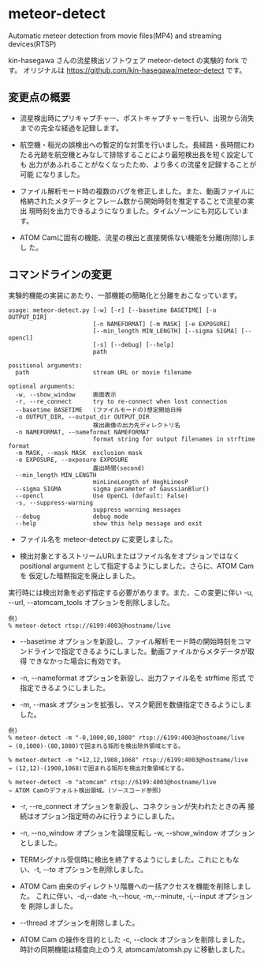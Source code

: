 # meteor-detect

Automatic meteor detection from movie files(MP4) and streaming devices(RTSP)

kin-hasegawa さんの流星検出ソフトウェア meteor-detect の実験的 fork です。
オリジナルは https://github.com/kin-hasegawa/meteor-detect です。


## 変更点の概要

* 流星検出時にプリキャプチャー、ポストキャプチャーを行い、出現から消失
までの完全な経過を記録します。

* 航空機・稲光の誤検出への暫定的な対策を行いました。長経路・長時間にわ
たる光跡を航空機とみなして排除することにより最短検出長を短く設定しても
出力があふれることがなくなったため、より多くの流星を記録することが可能
になりました。

* ファイル解析モード時の複数のバグを修正しました。また、動画ファイルに
格納されたメタデータとフレーム数から開始時刻を推定することで流星の実出
現時刻を出力できるようになりました。タイムゾーンにも対応しています。

* ATOM Camに固有の機能、流星の検出と直接関係ない機能を分離(削除)しまし
た。


## コマンドラインの変更

実験的機能の実装にあたり、一部機能の簡略化と分離をおこなっています。

```
usage: meteor-detect.py [-w] [-r] [--basetime BASETIME] [-o OUTPUT_DIR]
                        [-n NAMEFORMAT] [-m MASK] [-e EXPOSURE]
                        [--min_length MIN_LENGTH] [--sigma SIGMA] [--opencl]
                        [-s] [--debug] [--help]
                        path

positional arguments:
  path                  stream URL or movie filename

optional arguments:
  -w, --show_window     画面表示
  -r, --re_connect      try to re-connect when lost connection
  --basetime BASETIME   (ファイルモードの)想定開始日時
  -o OUTPUT_DIR, --output_dir OUTPUT_DIR
                        検出画像の出力先ディレクトリ名
  -n NAMEFORMAT, --nameformat NAMEFORMAT
                        format string for output filenames in strftime format
  -m MASK, --mask MASK  exclusion mask
  -e EXPOSURE, --exposure EXPOSURE
                        露出時間(second)
  --min_length MIN_LENGTH
                        minLineLength of HoghLinesP
  --sigma SIGMA         sigma parameter of GaussianBlur()
  --opencl              Use OpenCL (default: False)
  -s, --suppress-warning
                        suppress warning messages
  --debug               debug mode
  --help                show this help message and exit
```

* ファイル名を meteor-detect.py に変更しました。

* 検出対象とするストリームURLまたはファイル名をオプションではなく
positional argument として指定するようにしました。さらに、ATOM Cam を
仮定した暗黙指定を廃止しました。

実行時には検出対象を必ず指定する必要があります。また、この変更に伴い
-u, --url, --atomcam_tools オプションを削除しました。

```
例)
% meteor-detect rtsp://6199:4003@hostname/live
```

* --basetime オプションを新設し、ファイル解析モード時の開始時刻をコマ
ンドラインで指定できるようにしました。動画ファイルからメタデータが取得
できなかった場合に有効です。

* -n, --nameformat オプションを新設し、出力ファイル名を strftime 形式
で指定できるようにしました。

* -m, --mask オプションを拡張し、マスク範囲を数値指定できるようにしま
した。

```
例)
% meteor-detect -m "-0,1000,80,1080" rtsp://6199:4003@hostname/live
→ (0,1000)-(80,1080)で囲まれる矩形を検出除外領域とする。

% meteor-detect -m "+12,12,1908,1068" rtsp://6199:4003@hostname/live
→ (12,12)-(1908,1068)で囲まれる矩形を検出対象領域とする。

% meteor-detect -m "atomcam" rtsp://6199:4003@hostname/live
→ ATOM Camのデフォルト検出領域。(ソースコード参照)
```

* -r, --re_connect オプションを新設し、コネクションが失われたときの再
接続はオプション指定時のみに行うようにしました。

* -n, --no_window オプションを論理反転し -w, --show_window オプション
としました。

* TERMシグナル受信時に検出を終了するようにしました。これにともな
い、-t, --to オプションを削除しました。

* ATOM Cam 由来のディレクトリ階層への一括アクセスを機能を削除しました。
これに伴い、-d,--date -h,--hour, -m,--minute, -i,--input オプションを
削除しました。

* --thread オプションを削除しました。

* ATOM Cam の操作を目的とした -c, --clock オプションを削除しました。
時計の同期機能は精度向上のうえ atomcam/atomsh.py に移動しました。
